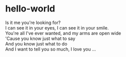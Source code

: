 # hello-world
Is it me you're looking for?  
I can see it in your eyes, 
I can see it in your smile.  
You're all I've ever wanted, and my arms are open wide  
'Cause you know just what to say  
And you know just what to do  
And I want to tell you so much, I love you ...  
